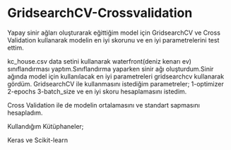 # GridsearchCV-Crossvalidation
Yapay sinir ağları oluşturarak eğittiğim model için GridsearchCV ve Cross Validation kullanarak modelin en iyi skorunu ve en iyi parametrelerini test ettim.

kc_house.csv data setini kullanarak waterfront(deniz kenarı ev) sınıflandırması yaptım.Sınıflandırma yaparken sinir ağı oluşturdum.Sinir ağında model için kullanılacak en iyi parametreleri gridsearchcv kullanarak gördüm.
GridsearchCV ile kullanmasını istediğim parametreler;
1-optimizer
2-epochs
3-batch_size
ve en iyi skoru hesaplamasını istedim.

Cross Validation ile de modelin ortalamasını ve standart sapmasını hesapladım.

Kullandığım Kütüphaneler;

Keras ve Scikit-learn

